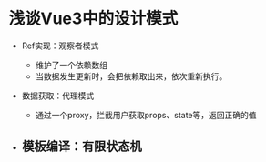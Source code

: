 # 浅谈Vue3中的设计模式

- Ref实现：观察者模式
  - 维护了一个依赖数组
  - 当数据发生更新时，会把依赖取出来，依次重新执行。
- 数据获取：代理模式
  - 通过一个proxy，拦截用户获取props、state等，返回正确的值

- 模板编译：有限状态机
  - 